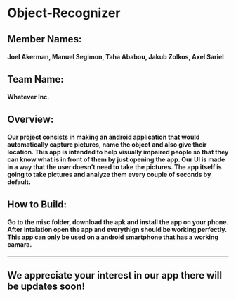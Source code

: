 # Object-Recognizer
## Member Names:
#### Joel Akerman, Manuel Segimon, Taha Ababou, Jakub Zolkos, Axel Sariel
## Team Name:
#### Whatever Inc.
## Overview:
#### Our project consists in making an android application that would automatically capture pictures, name the object and also give their location. This app is intended to help visually impaired people so that they can know what is in front of them by just opening the app. Our UI is made in a way that the user doesn’t need to take the pictures. The app itself is going to take pictures and analyze them every couple of seconds by default.
## How to Build:
#### Go to the misc folder, download the apk and install the app on your phone. After intalation open the app and everythign should be working perfectly. This app can only be used on a android smartphone that has a working camara.
---
## We appreciate your interest in our app there will be updates soon!
